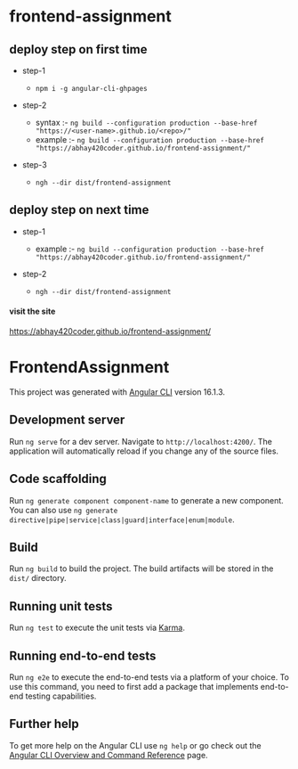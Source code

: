 # frontend-assignment



## deploy step on first time

* step-1
  * `npm i -g angular-cli-ghpages`

* step-2
  * syntax :- `ng build --configuration production --base-href "https://<user-name>.github.io/<repo>/"`
  * example :-  `ng build --configuration production --base-href "https://abhay420coder.github.io/frontend-assignment/"`

* step-3
  * `ngh --dir dist/frontend-assignment`


## deploy step on next time

* step-1
  * example :-  `ng build --configuration production --base-href "https://abhay420coder.github.io/frontend-assignment/"`

* step-2
  * `ngh --dir dist/frontend-assignment`



#### visit the site
https://abhay420coder.github.io/frontend-assignment/




# FrontendAssignment

This project was generated with [Angular CLI](https://github.com/angular/angular-cli) version 16.1.3.

## Development server

Run `ng serve` for a dev server. Navigate to `http://localhost:4200/`. The application will automatically reload if you change any of the source files.

## Code scaffolding

Run `ng generate component component-name` to generate a new component. You can also use `ng generate directive|pipe|service|class|guard|interface|enum|module`.

## Build

Run `ng build` to build the project. The build artifacts will be stored in the `dist/` directory.

## Running unit tests

Run `ng test` to execute the unit tests via [Karma](https://karma-runner.github.io).

## Running end-to-end tests

Run `ng e2e` to execute the end-to-end tests via a platform of your choice. To use this command, you need to first add a package that implements end-to-end testing capabilities.

## Further help

To get more help on the Angular CLI use `ng help` or go check out the [Angular CLI Overview and Command Reference](https://angular.io/cli) page.


